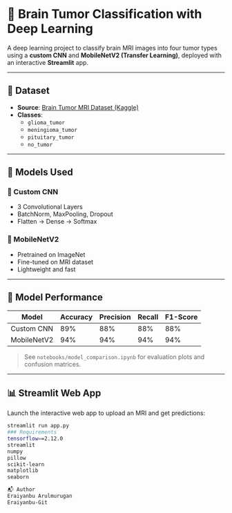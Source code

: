 # 🧠 Brain Tumor Classification with Deep Learning

A deep learning project to classify brain MRI images into four tumor types using a **custom CNN** and **MobileNetV2 (Transfer Learning)**, deployed with an interactive **Streamlit** app.

---

## 🧪 Dataset

- **Source**: [Brain Tumor MRI Dataset (Kaggle)](https://www.kaggle.com/datasets/masoudnickparvar/brain-tumor-mri-dataset)
- **Classes**:
  - `glioma_tumor`
  - `meningioma_tumor`
  - `pituitary_tumor`
  - `no_tumor`

---

## 🚀 Models Used

### 🔧 Custom CNN
- 3 Convolutional Layers
- BatchNorm, MaxPooling, Dropout
- Flatten → Dense → Softmax

### 🧠 MobileNetV2
- Pretrained on ImageNet
- Fine-tuned on MRI dataset
- Lightweight and fast

---

## 🧠 Model Performance

| Model        | Accuracy | Precision | Recall | F1-Score |
|--------------|----------|-----------|--------|----------|
| Custom CNN   | 89%      | 88%       | 88%    | 88%      |
| MobileNetV2  | 94%      | 94%       | 94%    | 94%      |

> See `notebooks/model_comparison.ipynb` for evaluation plots and confusion matrices.

---

## 📊 Streamlit Web App

Launch the interactive web app to upload an MRI and get predictions:

```bash
streamlit run app.py
### Requirements
tensorflow==2.12.0
streamlit
numpy
pillow
scikit-learn
matplotlib
seaborn

📬 Author
Eraiyanbu Arulmurugan
Eraiyanbu-Git

